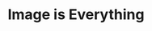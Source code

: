---
ee_id: '207'
site: '1'
type: '5'
title: Image is Everything
url: image-is-everything
year: '2010'
venue: Galerie Thaddaeus Ropac
state_country: Paris
pitch: "<p>First show of all new work I did with leaving the lights on in the gallery.
  Took the title from the Agassi book I was reading at the time. Highly recommended
  (the book)! </p>"
ps: ''
imgs: Ropac-Paris-2010-11-install-1-database-GR.jpg,Ropac-Paris-2010-11-install-2-database-GR.jpg,Ropac-Paris-2010-11-install-3-database-GR.jpg
things: "[72] 2010-003 Theres Always One At Every Party - 2010-003-theres-always-one-at-every-party,[144]
  2010-076 Sports Products - 2010-076-sports-products,[145] 2010-077 Sports Products
  - 2010-077-sports-products,[146] 2010-078 Sports Products - 2010-078-sports-products,[147]
  2010-079 Skipping Stones - 2010-079-skipping-stones,[149] 2010-081 Hello World -
  2010-081-hello-world,[152] 2010-085 Since U Been Gone - 2010-085-since-u-been-gone,[151]
  2010-089 Timeless Standards - 2010-089-timeless-standards-4,[150] 2010-087 Timeless
  Standards - 2010-087-timeless-standards-2,[153] 2010-092 Timeless Standards - 2010-092-timeless-standards-7,[154]
  2010-093 Timeless Standards - 2010-093-timeless-standards-8,[97] 2010-021 Bronzer
  Flash! - 2010-021-bronzer-flash,[141] 2010-044 Photoshop CS - 2010-044-photoshop-cs,[142]
  2010-045 Photoshop CS - 2010-045-photoshop-cs,[140] 2010-046 Photoshop CS - 2010-046-photoshop-cs,[143]
  2010-047 Photoshop CS - 2010-047-photoshop-cs"
layout: shows
---